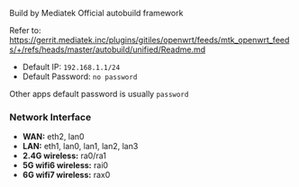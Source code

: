 Build by Mediatek Official autobuild framework

Refer to: <https://gerrit.mediatek.inc/plugins/gitiles/openwrt/feeds/mtk_openwrt_feeds/+/refs/heads/master/autobuild/unified/Readme.md>

- Default IP: `192.168.1.1/24`
- Default Password: `no password`

Other apps default password is usually `password`

### Network Interface

- **WAN:** eth2, lan0
- **LAN:** eth1, lan0, lan1, lan2, lan3
- **2.4G wireless:** ra0/ra1
- **5G wifi6 wireless:** rai0
- **6G wifi7 wireless:** rax0
